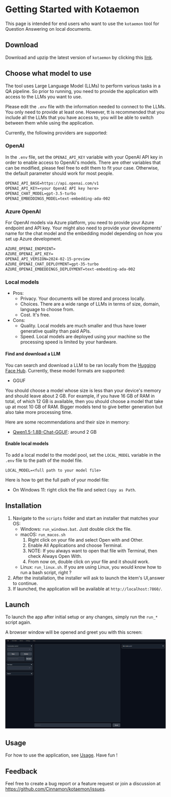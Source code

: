 # Getting Started with Kotaemon

This page is intended for end users who want to use the `kotaemon` tool for Question Answering on local documents.

## Download

Download and upzip the latest version of `kotaemon` by clicking this
[link](https://github.com/Cinnamon/kotaemon/archive/refs/heads/main.zip).

## Choose what model to use

The tool uses Large Language Model (LLMs) to perform various tasks in a QA pipeline. So
prior to running, you need to provide the application with access to the LLMs you want
to use.

Please edit the `.env` file with the information needed to connect to the LLMs. You only
need to provide at least one. However, tt is recommended that you include all the LLMs
that you have access to, you will be able to switch between them while using the
application.

Currently, the following providers are supported:

### OpenAI

In the `.env` file, set the `OPENAI_API_KEY` variable with your OpenAI API key in order
to enable access to OpenAI's models. There are other variables that can be modified,
please feel free to edit them to fit your case. Otherwise, the default parameter should
work for most people.

```shell
OPENAI_API_BASE=https://api.openai.com/v1
OPENAI_API_KEY=<your OpenAI API key here>
OPENAI_CHAT_MODEL=gpt-3.5-turbo
OPENAI_EMBEDDINGS_MODEL=text-embedding-ada-002
```

### Azure OpenAI

For OpenAI models via Azure platform, you need to provide your Azure endpoint and API
key. Your might also need to provide your developments' name for the chat model and the
embedding model depending on how you set up Azure development.

```shell
AZURE_OPENAI_ENDPOINT=
AZURE_OPENAI_API_KEY=
OPENAI_API_VERSION=2024-02-15-preview
AZURE_OPENAI_CHAT_DEPLOYMENT=gpt-35-turbo
AZURE_OPENAI_EMBEDDINGS_DEPLOYMENT=text-embedding-ada-002
```

### Local models

- Pros:
  - Privacy. Your documents will be stored and process locally.
  - Choices. There are a wide range of LLMs in terms of size, domain, language to choose
    from.
  - Cost. It's free.
- Cons:
  - Quality. Local models are much smaller and thus have lower generative quality than
    paid APIs.
  - Speed. Local models are deployed using your machine so the processing speed is
    limited by your hardware.

#### Find and download a LLM

You can search and download a LLM to be ran locally from the [Hugging Face
Hub](https://huggingface.co/models). Currently, these model formats are supported:

- GGUF

You should choose a model whose size is less than your device's memory and should leave
about 2 GB. For example, if you have 16 GB of RAM in total, of which 12 GB is available,
then you should choose a model that take up at most 10 GB of RAM. Bigger models tend to
give better generation but also take more processing time.

Here are some recommendations and their size in memory:

- [Qwen1.5-1.8B-Chat-GGUF](https://huggingface.co/Qwen/Qwen1.5-1.8B-Chat-GGUF/resolve/main/qwen1_5-1_8b-chat-q8_0.gguf?download=true):
  around 2 GB

#### Enable local models

To add a local model to the model pool, set the `LOCAL_MODEL` variable in the `.env`
file to the path of the model file.

```shell
LOCAL_MODEL=<full path to your model file>
```

Here is how to get the full path of your model file:

- On Windows 11: right click the file and select `Copy as Path`.

## Installation

1. Navigate to the `scripts` folder and start an installer that matches your OS:
   - Windows: `run_windows.bat`. Just double click the file.
   - macOS: `run_macos.sh`
     1. Right click on your file and select Open with and Other.
     2. Enable All Applications and choose Terminal.
     3. NOTE: If you always want to open that file with Terminal, then check Always Open With.
     4. From now on, double click on your file and it should work.
   - Linux: `run_linux.sh`. If you are using Linux, you would know how to run a bash
     script, right ?
2. After the installation, the installer will ask to launch the ktem's UI,answer to continue.
3. If launched, the application will be available at `http://localhost:7860/`.

## Launch

To launch the app after initial setup or any changes, simply run the `run_*` script again.

A browser window will be opened and greet you with this screen:

![Chat tab](images/startup-chat-tab.png)

## Usage

For how to use the application, see [Usage](/usage). Have fun !

## Feedback

Feel free to create a bug report or a feature request or join a discussion at https://github.com/Cinnamon/kotaemon/issues.
